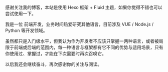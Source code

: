 感谢关注我的博客，本站是使用 Hexo 框架 + Fluid 主题，如果你觉得不错也可以尝试使用一下。

我是一位 前端开发，业务时间热爱研究其他语言，目前涉及 VUE / Node.js / Python 等开发领域。

虽然都只是入门级水平，但我认为作为开发者不应该只掌握一两种语言，或者被局限于前端或后端的范围内，每一种语言与框架都有它不同的优势与适用场景，只有你使用过、掌握过，才能在下次需要时再次召唤它。

以后我还会继续奋斗，再次感谢你的关注与阅读。